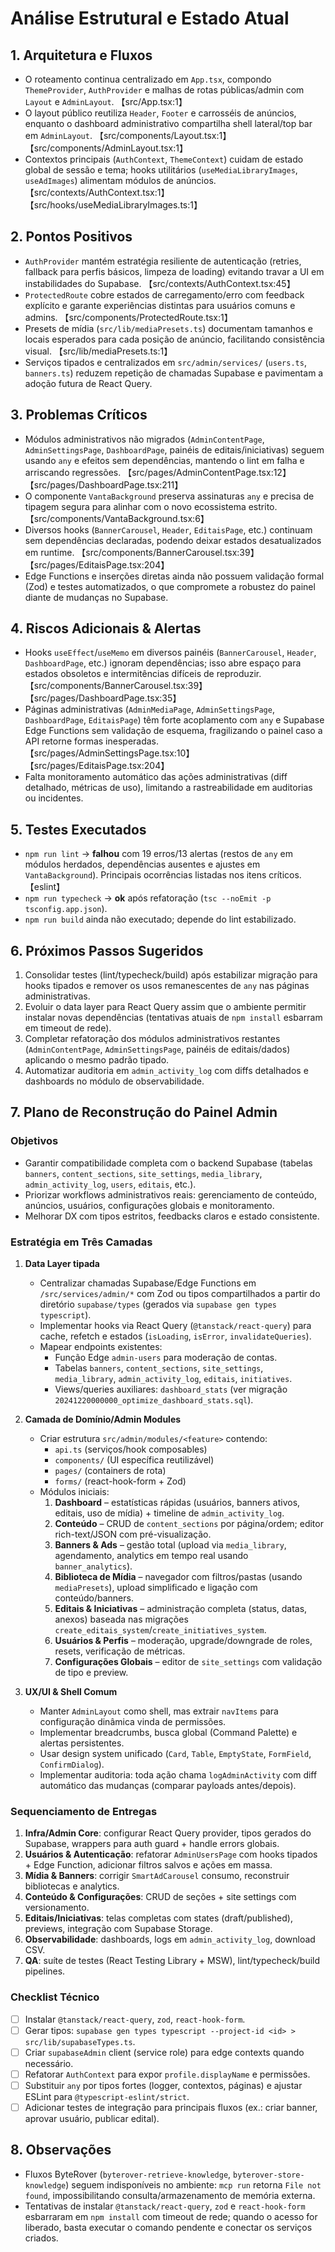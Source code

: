 # Análise Estrutural e Estado Atual

## 1. Arquitetura e Fluxos
- O roteamento continua centralizado em `App.tsx`, compondo `ThemeProvider`, `AuthProvider` e malhas de rotas públicas/admin com `Layout` e `AdminLayout`. 【src/App.tsx:1】
- O layout público reutiliza `Header`, `Footer` e carrosséis de anúncios, enquanto o dashboard administrativo compartilha shell lateral/top bar em `AdminLayout`. 【src/components/Layout.tsx:1】【src/components/AdminLayout.tsx:1】
- Contextos principais (`AuthContext`, `ThemeContext`) cuidam de estado global de sessão e tema; hooks utilitários (`useMediaLibraryImages`, `useAdImages`) alimentam módulos de anúncios. 【src/contexts/AuthContext.tsx:1】【src/hooks/useMediaLibraryImages.ts:1】

## 2. Pontos Positivos
- `AuthProvider` mantém estratégia resiliente de autenticação (retries, fallback para perfis básicos, limpeza de loading) evitando travar a UI em instabilidades do Supabase. 【src/contexts/AuthContext.tsx:45】
- `ProtectedRoute` cobre estados de carregamento/erro com feedback explícito e garante experiências distintas para usuários comuns e admins. 【src/components/ProtectedRoute.tsx:1】
- Presets de mídia (`src/lib/mediaPresets.ts`) documentam tamanhos e locais esperados para cada posição de anúncio, facilitando consistência visual. 【src/lib/mediaPresets.ts:1】
- Serviços tipados e centralizados em `src/admin/services/` (`users.ts`, `banners.ts`) reduzem repetição de chamadas Supabase e pavimentam a adoção futura de React Query.

## 3. Problemas Críticos
- Módulos administrativos não migrados (`AdminContentPage`, `AdminSettingsPage`, `DashboardPage`, painéis de editais/iniciativas) seguem usando `any` e efeitos sem dependências, mantendo o lint em falha e arriscando regressões. 【src/pages/AdminContentPage.tsx:12】【src/pages/DashboardPage.tsx:211】
- O componente `VantaBackground` preserva assinaturas `any` e precisa de tipagem segura para alinhar com o novo ecossistema estrito. 【src/components/VantaBackground.tsx:6】
- Diversos hooks (`BannerCarousel`, `Header`, `EditaisPage`, etc.) continuam sem dependências declaradas, podendo deixar estados desatualizados em runtime. 【src/components/BannerCarousel.tsx:39】【src/pages/EditaisPage.tsx:204】
- Edge Functions e inserções diretas ainda não possuem validação formal (Zod) e testes automatizados, o que compromete a robustez do painel diante de mudanças no Supabase.

## 4. Riscos Adicionais & Alertas
- Hooks `useEffect`/`useMemo` em diversos painéis (`BannerCarousel`, `Header`, `DashboardPage`, etc.) ignoram dependências; isso abre espaço para estados obsoletos e intermitências difíceis de reproduzir. 【src/components/BannerCarousel.tsx:39】【src/pages/DashboardPage.tsx:35】
- Páginas administrativas (`AdminMediaPage`, `AdminSettingsPage`, `DashboardPage`, `EditaisPage`) têm forte acoplamento com `any` e Supabase Edge Functions sem validação de esquema, fragilizando o painel caso a API retorne formas inesperadas. 【src/pages/AdminSettingsPage.tsx:10】【src/pages/EditaisPage.tsx:204】
- Falta monitoramento automático das ações administrativas (diff detalhado, métricas de uso), limitando a rastreabilidade em auditorias ou incidentes.

## 5. Testes Executados
- `npm run lint` → **falhou** com 19 erros/13 alertas (restos de `any` em módulos herdados, dependências ausentes e ajustes em `VantaBackground`). Principais ocorrências listadas nos itens críticos. 【eslint】
- `npm run typecheck` → **ok** após refatoração (`tsc --noEmit -p tsconfig.app.json`).
- `npm run build` ainda não executado; depende do lint estabilizado.

## 6. Próximos Passos Sugeridos
1. Consolidar testes (lint/typecheck/build) após estabilizar migração para hooks tipados e remover os usos remanescentes de `any` nas páginas administrativas.
2. Evoluir o data layer para React Query assim que o ambiente permitir instalar novas dependências (tentativas atuais de `npm install` esbarram em timeout de rede).
3. Completar refatoração dos módulos administrativos restantes (`AdminContentPage`, `AdminSettingsPage`, painéis de editais/dados) aplicando o mesmo padrão tipado.
4. Automatizar auditoria em `admin_activity_log` com diffs detalhados e dashboards no módulo de observabilidade.

## 7. Plano de Reconstrução do Painel Admin

### Objetivos
- Garantir compatibilidade completa com o backend Supabase (tabelas `banners`, `content_sections`, `site_settings`, `media_library`, `admin_activity_log`, `users`, `editais`, etc.).
- Priorizar workflows administrativos reais: gerenciamento de conteúdo, anúncios, usuários, configurações globais e monitoramento.
- Melhorar DX com tipos estritos, feedbacks claros e estado consistente.

### Estratégia em Três Camadas
1. **Data Layer tipada**
   - Centralizar chamadas Supabase/Edge Functions em `/src/services/admin/*` com Zod ou tipos compartilhados a partir do diretório `supabase/types` (gerados via `supabase gen types typescript`).
   - Implementar hooks via React Query (`@tanstack/react-query`) para cache, refetch e estados (`isLoading`, `isError`, `invalidateQueries`).
   - Mapear endpoints existentes:
     - Função Edge `admin-users` para moderação de contas.
     - Tabelas `banners`, `content_sections`, `site_settings`, `media_library`, `admin_activity_log`, `editais`, `initiatives`.
     - Views/queries auxiliares: `dashboard_stats` (ver migração `20241220000000_optimize_dashboard_stats.sql`).

2. **Camada de Domínio/Admin Modules**
   - Criar estrutura `src/admin/modules/<feature>` contendo:
     - `api.ts` (serviços/hook composables)
     - `components/` (UI específica reutilizável)
     - `pages/` (containers de rota)
     - `forms/` (react-hook-form + Zod)
   - Módulos iniciais:
     1. **Dashboard** – estatísticas rápidas (usuários, banners ativos, editais, uso de mídia) + timeline de `admin_activity_log`.
     2. **Conteúdo** – CRUD de `content_sections` por página/ordem; editor rich-text/JSON com pré-visualização.
     3. **Banners & Ads** – gestão total (upload via `media_library`, agendamento, analytics em tempo real usando `banner_analytics`).
     4. **Biblioteca de Mídia** – navegador com filtros/pastas (usando `mediaPresets`), upload simplificado e ligação com conteúdo/banners.
     5. **Editais & Iniciativas** – administração completa (status, datas, anexos) baseada nas migrações `create_editais_system`/`create_initiatives_system`.
     6. **Usuários & Perfis** – moderação, upgrade/downgrade de roles, resets, verificação de métricas.
     7. **Configurações Globais** – editor de `site_settings` com validação de tipo e preview.

3. **UX/UI & Shell Comum**
   - Manter `AdminLayout` como shell, mas extrair `navItems` para configuração dinâmica vinda de permissões.
   - Implementar breadcrumbs, busca global (Command Palette) e alertas persistentes.
   - Usar design system unificado (`Card`, `Table`, `EmptyState`, `FormField`, `ConfirmDialog`).
   - Implementar auditoria: toda ação chama `logAdminActivity` com diff automático das mudanças (comparar payloads antes/depois).

### Sequenciamento de Entregas
1. **Infra/Admin Core**: configurar React Query provider, tipos gerados do Supabase, wrappers para auth guard + handle errors globais.
2. **Usuários & Autenticação**: refatorar `AdminUsersPage` com hooks tipados + Edge Function, adicionar filtros salvos e ações em massa.
3. **Mídia & Banners**: corrigir `SmartAdCarousel` consumo, reconstruir bibliotecas e analytics.
4. **Conteúdo & Configurações**: CRUD de seções + site settings com versionamento.
5. **Editais/Iniciativas**: telas completas com states (draft/published), previews, integração com Supabase Storage.
6. **Observabilidade**: dashboards, logs em `admin_activity_log`, download CSV.
7. **QA**: suíte de testes (React Testing Library + MSW), lint/typecheck/build pipelines.

### Checklist Técnico
- [ ] Instalar `@tanstack/react-query`, `zod`, `react-hook-form`.
- [ ] Gerar tipos: `supabase gen types typescript --project-id <id> > src/lib/supabaseTypes.ts`.
- [ ] Criar `supabaseAdmin` client (service role) para edge contexts quando necessário.
- [ ] Refatorar `AuthContext` para expor `profile.displayName` e permissões.
- [ ] Substituir `any` por tipos fortes (logger, contextos, páginas) e ajustar ESLint para `@typescript-eslint/strict`.
- [ ] Adicionar testes de integração para principais fluxos (ex.: criar banner, aprovar usuário, publicar edital).

## 8. Observações
- Fluxos ByteRover (`byterover-retrieve-knowledge`, `byterover-store-knowledge`) seguem indisponíveis no ambiente: `mcp run` retorna `File not found`, impossibilitando consulta/armazenamento de memória externa.
- Tentativas de instalar `@tanstack/react-query`, `zod` e `react-hook-form` esbarraram em `npm install` com timeout de rede; quando o acesso for liberado, basta executar o comando pendente e conectar os serviços criados.
